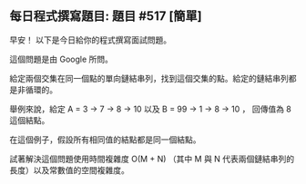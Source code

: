 ## 每日程式撰寫題目: 題目 #517 [簡單]

早安！ 以下是今日給你的程式撰寫面試問題。

這個問題是由 Google 所問。

給定兩個交集在同一個點的單向鏈結串列，找到這個交集的點。給定的鏈結串列都是非循環的。

舉例來說，給定 A = 3 -> 7 -> 8 -> 10 以及 B = 99 -> 1 -> 8 -> 10 ， 回傳值為 8 這個結點。

在這個例子，假設所有相同值的結點都是同一個結點。

試著解決這個問題使用時間複雜度 O(M + N) （其中 M 與 N 代表兩個鏈結串列的長度）以及常數值的空間複雜度。
